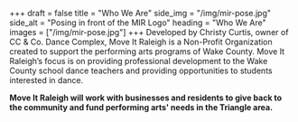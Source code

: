+++
draft = false
title = "Who We Are"
side_img = "/img/mir-pose.jpg"
side_alt = "Posing in front of the MIR Logo"
heading = "Who We Are"
images = ["/img/mir-pose.jpg"]
+++
Developed by Christy Curtis, owner of CC & Co. Dance Complex, Move It Raleigh is a Non-Profit Organization created to support the performing arts programs of Wake County. Move It Raleigh’s focus is on providing professional development to the Wake County school dance teachers and providing opportunities to students interested in dance.

**Move It Raleigh will work with businesses and residents to give back to the community and fund performing arts' needs in the Triangle area.**
